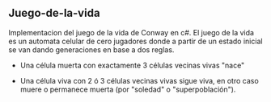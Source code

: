 ## Juego-de-la-vida

Implementacion del juego de la vida de Conway en c#.
El juego de la vida es un automata celular de cero jugadores donde a partir 
de un estado inicial se van dando generaciones en base a dos reglas.

* Una célula muerta con exactamente 3 células vecinas vivas "nace"

* Una célula viva con 2 ó 3 células vecinas vivas sigue viva, en otro caso 
muere o permanece muerta (por "soledad" o "superpoblación").
